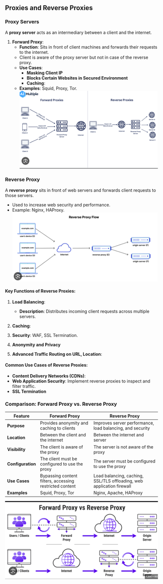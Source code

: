 ## **Proxies and Reverse Proxies**

### **Proxy Servers**

A **proxy server** acts as an intermediary between a client and the internet.

1. **Forward Proxy**:
   - **Function**: Sits in front of client machines and forwards their requests to the internet.
   - Client is aware of the proxy server but not in case of the reverse proxy.
   - **Use Cases**: 
     - **Masking Client IP**
     - **Blocks Certain Websites in Secured Environment**
     - **Caching**:
   - **Examples**: Squid, Proxy, Tor.
![alt text](image-1.png)
### **Reverse Proxy**

A **reverse proxy** sits in front of web servers and forwards client requests to those servers. 
- Used to increase web security and performance.
- Example: Nginx, HAProxy.
![alt text](image.png)
#### **Key Functions of Reverse Proxies**:

1. **Load Balancing**:
   - **Description**: Distributes incoming client requests across multiple servers.

2. **Caching**:

3. **Security**: WAF, SSL Termination.

4. **Anonymity and Privacy**

5. **Advanced Traffic Routing on URL, Location**:

#### **Common Use Cases of Reverse Proxies**:

- **Content Delivery Networks (CDNs)**:
- **Web Application Security**: Implement reverse proxies to inspect and filter traffic.
- **SSL Termination**

### **Comparison: Forward Proxy vs. Reverse Proxy**

| **Feature**         | **Forward Proxy**                                    | **Reverse Proxy**                                    |
|---------------------|------------------------------------------------------|------------------------------------------------------|
| **Purpose**         | Provides anonymity and caching to clients            | Improves server performance, load balancing, and security |
| **Location**        | Between the client and the internet                  | Between the internet and server                      |
| **Visibility**      | The client is aware of the proxy                     | The server is not aware of the proxy                 |
| **Configuration**   | The client must be configured to use the proxy       | The server must be configured to use the proxy       |
| **Use Cases**       | Bypassing content filters, accessing restricted content | Load balancing, caching, SSL/TLS offloading, web application firewall |
| **Examples**        | Squid, Proxy, Tor                                    | Nginx, Apache, HAProxy                               |

![alt text](image-2.png)

